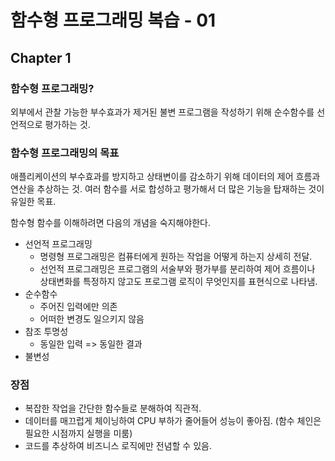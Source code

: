 # 함수형 프로그래밍 복습 - 01

## Chapter 1

### 함수형 프로그래밍?
외부에서 관찰 가능한 부수효과가 제거된 불변 프로그램을 작성하기 위해 순수함수를 선언적으로 평가하는 것.

### 함수형 프로그래밍의 목표
애플리케이션의 부수효과를 방지하고 상태변이를 감소하기 위해 데이터의 제어 흐름과 연산을 추상하는 것.
여러 함수를 서로 합성하고 평가해서 더 많은 기능을 탑재하는 것이 유일한 목표.

함수형 함수를 이해하려면 다음의 개념을 숙지해야한다.
- 선언적 프로그래밍
    - 명령형 프로그래밍은 컴퓨터에게 원하는 작업을 어떻게 하는지 상세히 전달.
    - 선언적 프로그래밍은 프로그램의 서술부와 평가부를 분리하여 제어 흐름이나 상태변화를 특정하지 않고도
      프로그램 로직이 무엇인지를 표현식으로 나타냄.
- 순수함수
    - 주어진 입력에만 의존
    - 어떠한 변경도 일으키지 않음
- 참조 투명성
    - 동일한 입력 => 동일한 결과
- 불변성

### 장점
- 복잡한 작업을 간단한 함수들로 분해하여 직관적.
- 데이터를 매끄럽게 체이닝하여 CPU 부하가 줄어들어 성능이 좋아짐. (함수 체인은 필요한 시점까지 실행을 미룸)
- 코드를 추상하여 비즈니스 로직에만 전념할 수 있음.
